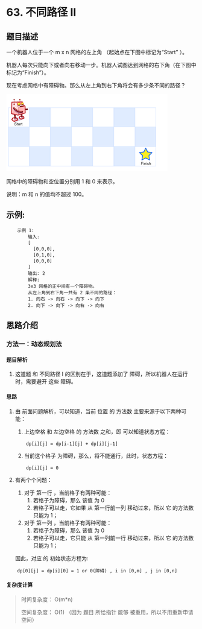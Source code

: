 # 63. 不同路径 II

## 题目描述

一个机器人位于一个 m x n 网格的左上角 （起始点在下图中标记为“Start” ）。

机器人每次只能向下或者向右移动一步。机器人试图达到网格的右下角（在下图中标记为“Finish”）。

现在考虑网格中有障碍物。那么从左上角到右下角将会有多少条不同的路径？

![](img/p1.png)

网格中的障碍物和空位置分别用 1 和 0 来表示。

说明：m 和 n 的值均不超过 100。


## 示例:
```
    示例 1:
		输入:
		[
		  [0,0,0],
		  [0,1,0],
		  [0,0,0]
		]
		输出: 2
		解释:
		3x3 网格的正中间有一个障碍物。
		从左上角到右下角一共有 2 条不同的路径：
		1. 向右 -> 向右 -> 向下 -> 向下
		2. 向下 -> 向下 -> 向右 -> 向右

```

## 思路介绍

### 方法一：动态规划法

#### 题目解析

1. 这道题 和 不同路径 I 的区别在于，这道题添加了 障碍，所以机器人在运行时，需要避开 这些 障碍。

#### 思路

1. 由 前面问题解析，可以知道，当前 位置 的 方法数 主要来源于以下两种可能：
   1.  上边空格 和 左边空格 的 方法数 之和，即 可以知道状态方程：

	```
		dp[i][j] = dp[i-1][j] + dp[i][j-1]
	```
	2. 当前这个格子 为障碍，那么，将不能通行，此时，状态方程：
    ```
		dp[i][j] = 0
	```

2. 有两个个问题：
   1. 对于 第一行 ，当前格子有两种可能：
      1. 若格子为障碍，那么 该值 为 0
      2. 若格子可以走，它如果 从 第一行前一列 移动过来，所以 它 的方法数只能为 1；
   2. 对于 第一列 ，当前格子有两种可能：
      1. 若格子为障碍，那么 该值 为 0
      2. 若格子可以走，它只能 从 第一列前一行 移动过来，所以 它 的方法数只能为 1；
   
	因此，对应 的 初始状态方程为:

```
	dp[0][j] = dp[i][0] = 1 or 0(障碍) , i in [0,m] , j in [0,n]
```

#### 复杂度计算

> 时间复杂度： O(m*n)
> 
> 空间复杂度： O(1) （因为 题目 所给指针 能够 被重用，所以不用重新申请空间）

